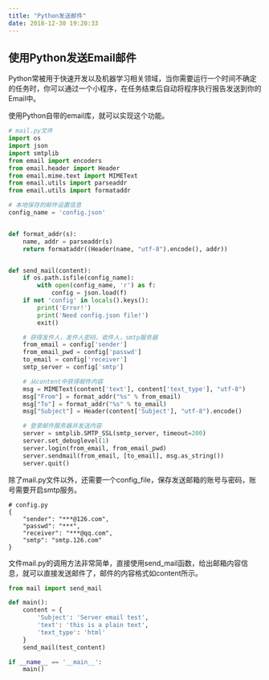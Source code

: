 ```yaml
---
title: "Python发送邮件"
date: 2018-12-30 19:20:33
---
```


## 使用Python发送Email邮件

Python常被用于快速开发以及机器学习相关领域，当你需要运行一个时间不确定的任务时，你可以通过一个小程序，在任务结束后自动将程序执行报告发送到你的Email中。

使用Python自带的email库，就可以实现这个功能。

```python
# mail.py文件
import os
import json
import smtplib
from email import encoders
from email.header import Header
from email.mime.text import MIMEText
from email.utils import parseaddr
from email.utils import formataddr

# 本地保存的邮件设置信息
config_name = 'config.json'


def format_addr(s):
    name, addr = parseaddr(s)
    return formataddr((Header(name, "utf-8").encode(), addr))


def send_mail(content):
    if os.path.isfile(config_name):
        with open(config_name, 'r') as f:
            config = json.load(f)
    if not 'config' in locals().keys():
        print('Error!')
        print('Need config.json file!')
        exit()

    # 获得发件人，发件人密码，收件人，smtp服务器
    from_email = config['sender']
    from_email_pwd = config['passwd']
    to_email = config['receiver']
    smtp_server = config['smtp']

    # 从content中获得邮件内容
    msg = MIMEText(content['text'], content['text_type'], "utf-8")
    msg["From"] = format_addr("%s" % from_email)
    msg["To"] = format_addr("%s" % to_email)
    msg["Subject"] = Header(content['Subject'], "utf-8").encode()

    # 登录邮件服务器并发送内容
    server = smtplib.SMTP_SSL(smtp_server, timeout=200)
    server.set_debuglevel(1)
    server.login(from_email, from_email_pwd)
    server.sendmail(from_email, [to_email], msg.as_string())
    server.quit()
```

除了mail.py文件以外，还需要一个config_file，保存发送邮箱的账号与密码，账号需要开启smtp服务。

```
# config.py
{
    "sender": "***@126.com",
    "passwd": "***",
    "receiver": "***@qq.com",
    "smtp": "smtp.126.com"
}
```

文件mail.py的调用方法非常简单，直接使用send_mail函数，给出邮箱内容信息，就可以直接发送邮件了，邮件的内容格式如content所示。

```python
from mail import send_mail

def main():
    content = {
        'Subject': 'Server email test',
        'text': 'this is a plain text',
        'text_type': 'html'
    }
    send_mail(test_content)

if __name__ == '__main__':
    main()
```